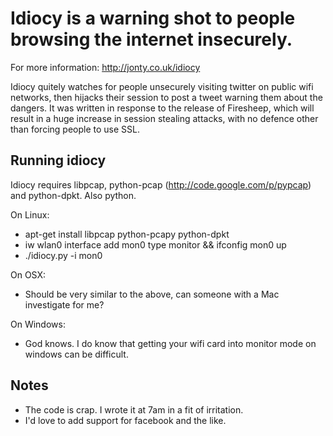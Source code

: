 Idiocy is a warning shot to people browsing the internet insecurely.
====================================================================

For more information: <http://jonty.co.uk/idiocy>

Idiocy quitely watches for people unsecurely visiting twitter on public wifi
networks, then hijacks their session to post a tweet warning them about the
dangers. It was written in response to the release of Firesheep, which will
result in a huge increase in session stealing attacks, with no defence other
than forcing people to use SSL.

Running idiocy
--------------
Idiocy requires libpcap, python-pcap (http://code.google.com/p/pypcap) and python-dpkt. Also python.

On Linux:

* apt-get install libpcap python-pcapy python-dpkt
* iw wlan0 interface add mon0 type monitor && ifconfig mon0 up
* ./idiocy.py -i mon0

On OSX:

* Should be very similar to the above, can someone with a Mac investigate for me?

On Windows:

* God knows. I do know that getting your wifi card into monitor mode on windows can be difficult.

Notes
-----
* The code is crap. I wrote it at 7am in a fit of irritation.
* I'd love to add support for facebook and the like.
